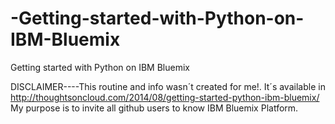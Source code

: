 -Getting-started-with-Python-on-IBM-Bluemix
===========================================

 Getting started with Python on IBM Bluemix


DISCLAIMER----This routine and info wasn´t created for me!. It´s available in http://thoughtsoncloud.com/2014/08/getting-started-python-ibm-bluemix/ 
My purpose is to invite all github users to know IBM Bluemix Platform.

